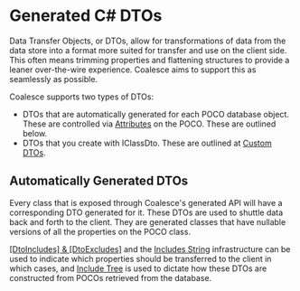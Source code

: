 # Generated C# DTOs

Data Transfer Objects, or DTOs, allow for transformations of data from the data store into a format more suited for transfer and use on the client side. This often means trimming properties and flattening structures to provide a leaner over-the-wire experience. Coalesce aims to support this as seamlessly as possible.

Coalesce supports two types of DTOs:

-  DTOs that are automatically generated for each POCO database object.
   These are controlled via [Attributes](/modeling/model-components/attributes.md) on the POCO. These are outlined below.
-  DTOs that you create with IClassDto. These are outlined at [Custom DTOs](/modeling/model-types/dtos.md).

## Automatically Generated DTOs

Every class that is exposed through Coalesce's generated API will have a corresponding DTO generated for it. These DTOs are used to shuttle data back and forth to the client. They are generated classes that have nullable versions of all the properties on the POCO class.

[[DtoIncludes] & [DtoExcludes]](/modeling/model-components/attributes/dto-includes-excludes.md) and the [Includes String](/concepts/includes.md) infrastructure can be used to indicate which properties should be transferred to the client in which cases, and [Include Tree](/concepts/include-tree.md) is used to dictate how these DTOs are constructed from POCOs retrieved from the database.

